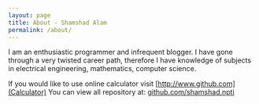 ```yaml
---
layout: page
title: About - Shamshad Alam
permalink: /about/
---
```

I am an enthusiastic programmer and infrequent blogger. I have gone through a very twisted career path, therefore
I have knowledge of subjects in electrical engineering, mathematics, computer science.

If you would like to use online calculator visit [http://www.github.com](Calculator)
You can view all repository at: [github.com/shamshad.npti](https://shamshad-npti.github.io/)

